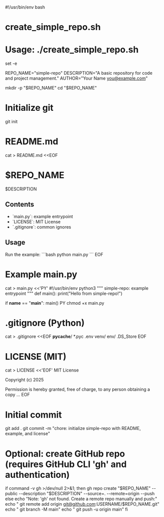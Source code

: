 #!/usr/bin/env bash
# create_simple_repo.sh
# Usage: ./create_simple_repo.sh
set -e

REPO_NAME="simple-repo"
DESCRIPTION="A basic repository for code and project management."
AUTHOR="Your Name <you@example.com>"

mkdir -p "$REPO_NAME"
cd "$REPO_NAME"

# Initialize git
git init

# README.md
cat > README.md <<EOF
# $REPO_NAME

$DESCRIPTION

## Contents
- \`main.py\`: example entrypoint
- \`LICENSE\`: MIT License
- \`.gitignore\`: common ignores

## Usage
Run the example:
\`\`\`bash
python main.py
\`\`\`
EOF

# Example main.py
cat > main.py <<'PY'
#!/usr/bin/env python3
"""
simple-repo: example entrypoint
"""
def main():
    print("Hello from simple-repo!")

if __name__ == "__main__":
    main()
PY
chmod +x main.py

# .gitignore (Python)
cat > .gitignore <<EOF
__pycache__/
*.pyc
.env
venv/
env/
.DS_Store
EOF

# LICENSE (MIT)
cat > LICENSE <<'EOF'
MIT License

Copyright (c) 2025

Permission is hereby granted, free of charge, to any person obtaining a copy
...
EOF

# Initial commit
git add .
git commit -m "chore: initialize simple-repo with README, example, and license"

# Optional: create GitHub repo (requires GitHub CLI 'gh' and authentication)
if command -v gh >/dev/null 2>&1; then
  gh repo create "$REPO_NAME" --public --description "$DESCRIPTION" --source=. --remote=origin --push
else
  echo "Note: 'gh' not found. Create a remote repo manually and push:"
  echo "  git remote add origin git@github.com:USERNAME/$REPO_NAME.git"
  echo "  git branch -M main"
  echo "  git push -u origin main"
fi
